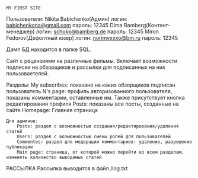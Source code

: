     MY FIRST SITE

Пользователи:
Nikita Babichenko(Админ)
логин: babichenkona@gmail.com
пароль: 12345
Dima Bamberg(Контент-менеджер)
логин: schokk@bamberg.de
пароль: 12345
Miron Fedorov(Дефолтный юзер)
логин: norimyxxxo@bm.ru
пароль: 12345

Дамп БД находится в папке SQL.


Сайт с рецензиями на различные фильмы. Включает возможности подписки на обзорщиков и рассылки для подписанных на них пользоваетелей.

Разделы:
    My subscribes: показано на каких обзорщиков подписан пользователь
    N's page: профиль авторизованного пользователя, показаны комментарии, оставленные им. Также присутствует кнопка редактирования профиля
    Posts: показаны все посты, созданные на сайте
    Homepage: Главная страница

    Для админов:
        Posts: раздел с возможностью создания/редактирования/удаления статей
        Users: раздел с возможностью смены ролей для пользователей
        Commentes: раздел для модерации комментариев: удаление, разрешение публикации
        Main page: страница, от которой можно перейти ко всем разделам, изменять количество выводимых статей


РАССЫЛКА
Рассылка выводится в файл /log.txt
